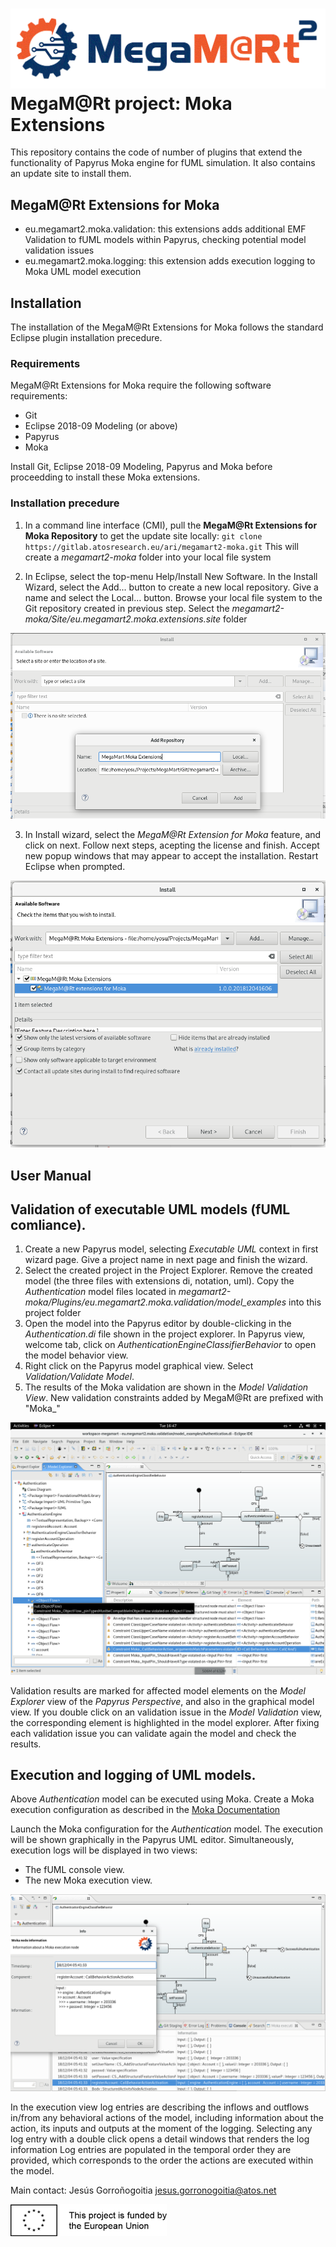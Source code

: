 # [![MegaM@Rt](images/megamart2-logo.gif)](https://megamart2-ecsel.eu/) MegaM@Rt project: Moka Extensions

This repository contains the code of number of plugins that extend the functionality of Papyrus Moka engine for fUML simulation. It also contains an update site to install them.

## MegaM@Rt Extensions for Moka

- eu.megamart2.moka.validation: this extensions adds additional EMF Validation to fUML models within Papyrus, checking potential model validation issues
- eu.megamart2.moka.logging: this extension adds execution logging to Moka UML model execution

## Installation
The installation of the MegaM@Rt Extensions for Moka follows the standard Eclipse plugin installation precedure.

### Requirements
MegaM@Rt Extensions for Moka require the following software requirements:
- Git
- Eclipse 2018-09 Modeling (or above)
- Papyrus
- Moka

Install Git, Eclipse 2018-09 Modeling, Papyrus and Moka before proceedding to install these Moka extensions. 

### Installation precedure
1. In a command line interface (CMI), pull the **MegaM@Rt Extensions for Moka Repository** to get the update site locally:
`git clone https://gitlab.atosresearch.eu/ari/megamart2-moka.git`
This will create a *megamart2-moka* folder into your local file system

2. In Eclipse, select the top-menu Help/Install New Software. In the Install Wizard, select the Add... button to create a new local repository. Give a name and select the Local... button. Browse your local file system to the Git repository created in previous step. Select the *megamart2-moka/Site/eu.megamart2.moka.extensions.site* folder


![MegaM@Rt Extensions for Moka installation step 2](images/megamart-moka-install_1.png)


3. In Install wizard, select the *MegaM@Rt Extension for Moka* feature, and click on next. Follow next steps, acepting the license and finish. Accept new popup windows that may appear to accept the installation. Restart Eclipse when prompted.

![MegaM@Rt Extensions for Moka installation step 3](images/megamart-moka-install_2.png)

## User Manual

## Validation of executable UML models (fUML comliance).

1. Create a new Papyrus model, selecting *Executable UML* context in first wizard page. Give a project name in next page and finish the wizard.
2. Select the created project in the Project Explorer. Remove the created model (the three files with extensions di, notation, uml). Copy the *Authentication* model files located in *megamart2-moka/Plugins/eu.megamart2.moka.validation/model_examples* into this project folder
3. Open the model into the Papyrus editor by double-clicking in the *Authentication.di* file shown in the project explorer. In Papyrus view, welcome tab, click on *AuthenticationEngineClassifierBehavior* to open the model behavior view.
4. Right click on the Papyrus model graphical view. Select *Validation/Validate Model*.
5. The results of the Moka validation are shown in the *Model Validation View*. New validation constraints added by MegaM@Rt are prefixed with "Moka_"

![Moka validation view](images/moka-validation-view.png)

Validation results are marked for affected model elements on the *Model Explorer* view of the *Papyrus Perspective*, and also in the graphical model view. If you double click on an validation issue in the *Model Validation* view, the corresponding element is highlighted in the model explorer. After fixing each validation issue you can validate again the model and check the results. 

## Execution and logging of UML models.
Above *Authentication* model can be executed using Moka. Create a Moka execution configuration as described in the [Moka Documentation](https://wiki.eclipse.org/Papyrus/UserGuide/ModelExecution#Getting_started_with_Moka)

Launch the Moka configuration for the *Authentication* model. The execution will be shown graphically in the Papyrus UML editor. Simultaneously, execution logs will be displayed in two views:
* The fUML console view.
* The new Moka execution view.

![Moka execution view](images/moka-execution-view.png)

In the execution view log entries are describing the inflows and outflows in/from any behavioral actions of the model, including information about the action, its inputs and outputs at the moment of the logging.
Selecting any log entry with a double click opens a detail windows that renders the log information
Log entries are populated in the temporal order they are provided, which corresponds to the order the actions are executed within the model.

Main contact: Jesús Gorroñogoitia <jesus.gorronogoitia@atos.net>

![Project funded by the European Union](images/european.union.logo.png)
